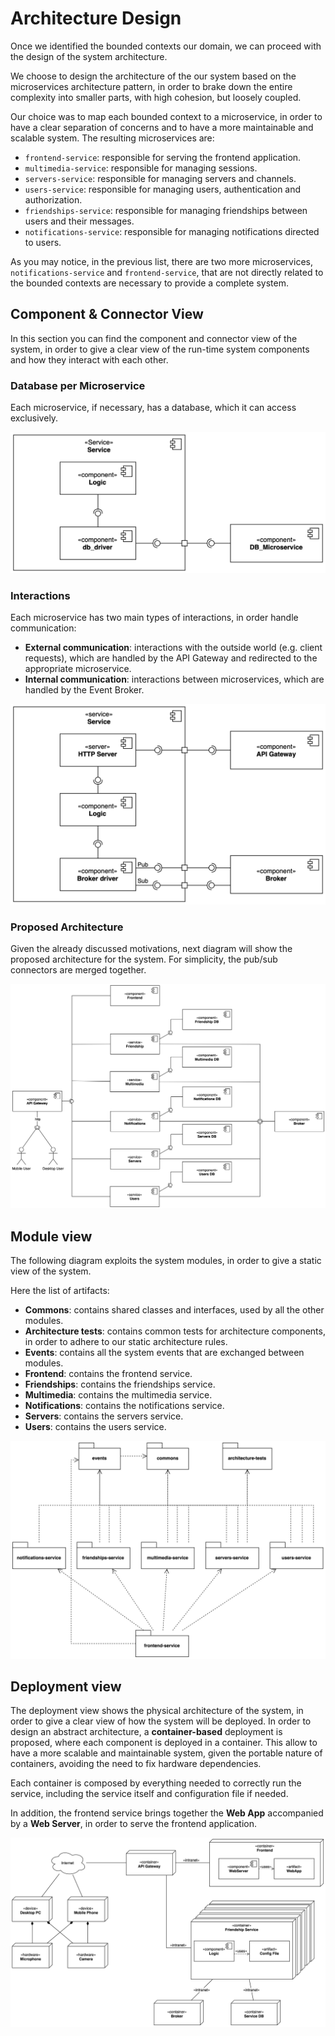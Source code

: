 # Architecture Design

Once we identified the bounded contexts our domain, we can proceed with the design of the system architecture.

We choose to design the architecture of the our system based on the microservices architecture pattern, in order to brake down the entire complexity into smaller parts, with high cohesion, but loosely coupled.

Our choice was to map each bounded context to a microservice, in order to have a clear separation of concerns and to have a more maintainable and scalable system.
The resulting microservices are:
- `frontend-service`: responsible for serving the frontend application.
- `multimedia-service`: responsible for managing sessions.
- `servers-service`: responsible for managing servers and channels.
- `users-service`: responsible for managing users, authentication and authorization.
- `friendships-service`: responsible for managing friendships between users and their messages.
- `notifications-service`: responsible for managing notifications directed to users.

As you may notice, in the previous list, there are two more microservices, `notifications-service` and `frontend-service`, that are not directly related to the bounded contexts are necessary to provide a complete system.

## Component & Connector View

In this section you can find the component and connector view of the system, in order to give a clear view of the run-time system components and how they interact with each other.

### Database per Microservice
Each microservice, if necessary, has a database, which it can access exclusively.

![Microservices Architecture](./img/architecture/microservice-db.jpg)


### Interactions

Each microservice has two main types of interactions, in order handle communication:

- **External communication**: interactions with the outside world (e.g. client requests), which are handled by the API Gateway and redirected to the appropriate microservice.
- **Internal communication**: interactions between microservices, which are handled by the Event Broker.

![Interactions](./img/architecture/gateway-broker-microservice.jpg)

### Proposed Architecture

Given the already discussed motivations, next diagram will show the proposed architecture for the system. For simplicity, the pub/sub connectors are merged together.

![Proposed Architecture](./img/architecture/proposed-architecture.jpg)

## Module view

The following diagram exploits the system modules, in order to give a static view of the system.

Here the list of artifacts:

- **Commons**: contains shared classes and interfaces, used by all the other modules.
- **Architecture tests**: contains common tests for architecture components, in order to adhere to our static architecture rules.
- **Events**: contains all the system events that are exchanged between modules.
- **Frontend**: contains the frontend service.
- **Friendships**: contains the friendships service.
- **Multimedia**: contains the multimedia service.
- **Notifications**: contains the notifications service.
- **Servers**: contains the servers service.
- **Users**: contains the users service.

![Modules](./img/architecture/module-view.jpg)

## Deployment view

The deployment view shows the physical architecture of the system, in order to give a clear view of how the system will be deployed.
In order to design an abstract architecture, a **container-based** deployment is proposed, where each component is deployed in a container.
This allow to have a more scalable and maintainable system, given the portable nature of containers, avoiding the need to fix hardware dependencies.

Each container is composed by everything needed to correctly run the service, including the service itself and configuration file if needed.

In addition, the frontend service brings together the **Web App** accompanied by a **Web Server**, in order to serve the frontend application.

![Deployment View](./img/architecture/deployment-view.jpg)
